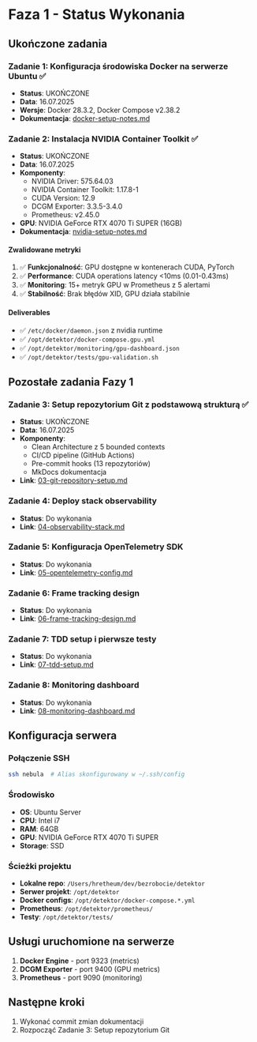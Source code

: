 # Faza 1 - Status Wykonania

## Ukończone zadania

### Zadanie 1: Konfiguracja środowiska Docker na serwerze Ubuntu ✅

- **Status**: UKOŃCZONE
- **Data**: 16.07.2025
- **Wersje**: Docker 28.3.2, Docker Compose v2.38.2
- **Dokumentacja**: [docker-setup-notes.md](./docker-setup-notes.md)

### Zadanie 2: Instalacja NVIDIA Container Toolkit ✅

- **Status**: UKOŃCZONE
- **Data**: 16.07.2025
- **Komponenty**:
  - NVIDIA Driver: 575.64.03
  - NVIDIA Container Toolkit: 1.17.8-1
  - CUDA Version: 12.9
  - DCGM Exporter: 3.3.5-3.4.0
  - Prometheus: v2.45.0
- **GPU**: NVIDIA GeForce RTX 4070 Ti SUPER (16GB)
- **Dokumentacja**: [nvidia-setup-notes.md](./nvidia-setup-notes.md)

#### Zwalidowane metryki

1. ✅ **Funkcjonalność**: GPU dostępne w kontenerach CUDA, PyTorch
2. ✅ **Performance**: CUDA operations latency <10ms (0.01-0.43ms)
3. ✅ **Monitoring**: 15+ metryk GPU w Prometheus z 5 alertami
4. ✅ **Stabilność**: Brak błędów XID, GPU działa stabilnie

#### Deliverables

- ✅ `/etc/docker/daemon.json` z nvidia runtime
- ✅ `/opt/detektor/docker-compose.gpu.yml`
- ✅ `/opt/detektor/monitoring/gpu-dashboard.json`
- ✅ `/opt/detektor/tests/gpu-validation.sh`

## Pozostałe zadania Fazy 1

### Zadanie 3: Setup repozytorium Git z podstawową strukturą ✅

- **Status**: UKOŃCZONE
- **Data**: 16.07.2025
- **Komponenty**:
  - Clean Architecture z 5 bounded contexts
  - CI/CD pipeline (GitHub Actions)
  - Pre-commit hooks (13 repozytoriów)
  - MkDocs dokumentacja
- **Link**: [03-git-repository-setup.md](./faza-1-fundament/03-git-repository-setup.md)

### Zadanie 4: Deploy stack observability

- **Status**: Do wykonania
- **Link**: [04-observability-stack.md](./faza-1-fundament/04-observability-stack.md)

### Zadanie 5: Konfiguracja OpenTelemetry SDK

- **Status**: Do wykonania
- **Link**: [05-opentelemetry-config.md](./faza-1-fundament/05-opentelemetry-config.md)

### Zadanie 6: Frame tracking design

- **Status**: Do wykonania
- **Link**: [06-frame-tracking-design.md](./faza-1-fundament/06-frame-tracking-design.md)

### Zadanie 7: TDD setup i pierwsze testy

- **Status**: Do wykonania
- **Link**: [07-tdd-setup.md](./faza-1-fundament/07-tdd-setup.md)

### Zadanie 8: Monitoring dashboard

- **Status**: Do wykonania
- **Link**: [08-monitoring-dashboard.md](./faza-1-fundament/08-monitoring-dashboard.md)

## Konfiguracja serwera

### Połączenie SSH

```bash
ssh nebula  # Alias skonfigurowany w ~/.ssh/config
```

### Środowisko

- **OS**: Ubuntu Server
- **CPU**: Intel i7
- **RAM**: 64GB
- **GPU**: NVIDIA GeForce RTX 4070 Ti SUPER
- **Storage**: SSD

### Ścieżki projektu

- **Lokalne repo**: `/Users/hretheum/dev/bezrobocie/detektor`
- **Serwer projekt**: `/opt/detektor`
- **Docker configs**: `/opt/detektor/docker-compose.*.yml`
- **Prometheus**: `/opt/detektor/prometheus/`
- **Testy**: `/opt/detektor/tests/`

## Usługi uruchomione na serwerze

1. **Docker Engine** - port 9323 (metrics)
2. **DCGM Exporter** - port 9400 (GPU metrics)
3. **Prometheus** - port 9090 (monitoring)

## Następne kroki

1. Wykonać commit zmian dokumentacji
2. Rozpocząć Zadanie 3: Setup repozytorium Git
